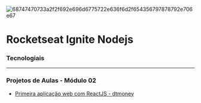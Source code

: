 ![68747470733a2f2f692e696d6775722e636f6d2f654356797878792e706e67](https://user-images.githubusercontent.com/85263053/168138093-e78bb78d-5a60-49a6-861e-3ab5a93e2821.png)
# Rocketseat Ignite Nodejs


### Tecnologiais 

_______________________________________________________________________________________________________________________________________________________________________
### Projetos de Aulas - Módulo 02
- [Primeira aplicação web com ReactJS - dtmoney](https://github.com/ivangomestr/dtmoney/ "Link")
